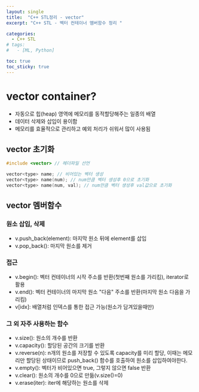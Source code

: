```yaml
---
layout: single
title:  "C++ STL정리 - vector"
excerpt: "C++ STL - 벡터 컨테이너 멤버함수 정리 "

categories:
  - C++ STL
# tags:
#   - [ML, Python]

toc: true
toc_sticky: true
---
```


# vector container?
- 자동으로 힙(heap) 영역에 메모리를 동적할당해주는 일종의 배열
- 데이터 삭제와 삽입이 용이함
- 메모리를 효율적으로 관리하고 예외 처리가 쉬워서 많이 사용됨


## vector 초기화
```c
#include <vector> // 헤더파일 선언

vector<type> name; // 비어있는 벡터 생성
vector<type> name(num); // num만큼 벡터 생성후 0으로 초기화
vector<type> name(num, val); // num만큼 벡터 생성후 val값으로 초기화
```

## vector 멤버함수

### 원소 삽입, 삭제
- v.push_back(element): 마지막 원소 뒤에 element를 삽입
- v.pop_back(): 마지막 원소를 제거

### 접근
- v.begin(): 벡터 컨테이너의 시작 주소를 반환(첫번째 원소를 가리킴), iterator로 활용
- v.end(): 벡터 컨테이너의 마지막 원소 "다음" 주소를 반환(마지막 원소 다음을 가리킴)
- v[idx]: 배열처럼 인덱스를 통한 접근 가능(원소가 담겨있을때만)

### 그 외 자주 사용하는 함수
- v.size(): 원소의 개수를 반환
- v.capacity(): 할당된 공간의 크기를 반환
- v.reverse(n): n개의 원소를 저장할 수 있도록 capacity를 미리 할당, 이때는 메모리만 할당된 상태이므로 push_back() 함수를 호출하여 원소를 삽입하여야한다.
- v.empty(): 벡터가 비어있으면 true, 그렇지 않으면 false 반환
- v.clear(): 원소의 개수를 0으로 만듦(v.size()=0)
- v.erase(iter): iter에 해당하는 원소를 삭제

